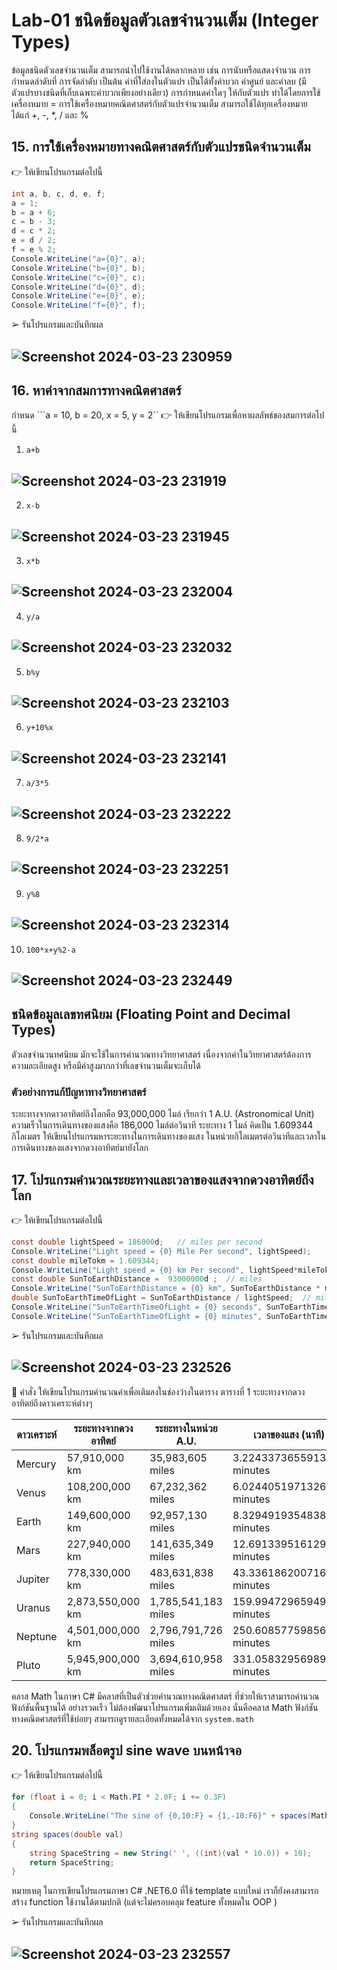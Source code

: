 # Lab-01  ชนิดข้อมูลตัวเลขจำนวนเต็ม (Integer Types)

ข้อมูลชนิดตัวเลขจำนวนเต็ม สามารถนำไปใช้งานได้หลากหลาย เช่น การนับหรือแสดงจำนวน การกำหนดลำดับที่ การจัดลำดับ เป็นต้น ค่าที่ใส่ลงในตัวแปร เป็นได้ทั้งค่าบวก ค่าศูนย์ และค่าลบ (มีตัวแปรบางชนิดที่เก็บเฉพาะค่าบวกเพียงอย่างเดียว) การกำหนดค่าใดๆ ให้กับตัวแปร ทำได้โดยการใช้เครื่องหมาย =
การใช้เครื่องหมายคณิตศาสตร์กับตัวแปรจำนวนเต็ม สามารถใช้ได้ทุกเครื่องหมาย ได้แก่ +, -, *, / และ %

## 15. การใช้เครื่องหมายทางคณิตศาสตร์กับตัวแปรชนิดจำนวนเต็ม

👉 ให้เขียนโปรแกรมต่อไปนี้

```csharp
int a, b, c, d, e, f;
a = 1;
b = a + 6;
c = b - 3;
d = c * 2;
e = d / 2;
f = e % 2;
Console.WriteLine("a={0}", a);
Console.WriteLine("b={0}", b);
Console.WriteLine("c={0}", c);
Console.WriteLine("d={0}", d);
Console.WriteLine("e={0}", e);
Console.WriteLine("f={0}", f);
```

➢ รันโปรแกรมและบันทึกผล
## ![Screenshot 2024-03-23 230959](https://github.com/ironmanwin1/03376836-OOP-2566-Lab-01/assets/144198724/ba83b3e7-22b1-4e57-a652-8758bc492ff2)




## 16. หาค่าจากสมการทางคณิตศาสตร์

กำหนด ```a = 10, b = 20, x = 5, y = 2``
👉 ให้เขียนโปรแกรมเพื่อหาผลลัพธ์ของสมการต่อไปนี้

1. `a+b`
## ![Screenshot 2024-03-23 231919](https://github.com/ironmanwin1/03376836-OOP-2566-Lab-01/assets/144198724/c62c175b-20a3-4182-b980-1a70f67f9ce9)

2. `x-b`
## ![Screenshot 2024-03-23 231945](https://github.com/ironmanwin1/03376836-OOP-2566-Lab-01/assets/144198724/4c17d4d2-12fb-4e1a-a20e-b6220818ffa8)

3. `x*b`
## ![Screenshot 2024-03-23 232004](https://github.com/ironmanwin1/03376836-OOP-2566-Lab-01/assets/144198724/0b8a1cf1-fff5-4e8f-b9d4-9b5caf8a6d62)

4. `y/a`
## ![Screenshot 2024-03-23 232032](https://github.com/ironmanwin1/03376836-OOP-2566-Lab-01/assets/144198724/37425aa7-028d-4dc4-8fe9-bc056661dfa0)

5. `b%y`
## ![Screenshot 2024-03-23 232103](https://github.com/ironmanwin1/03376836-OOP-2566-Lab-01/assets/144198724/6e073b6f-8760-4822-b196-dadf824d29a2)

6. `y+10%x`
## ![Screenshot 2024-03-23 232141](https://github.com/ironmanwin1/03376836-OOP-2566-Lab-01/assets/144198724/f0870690-65a7-41dc-aa40-a662529bce6d)

7. `a/3*5`
## ![Screenshot 2024-03-23 232222](https://github.com/ironmanwin1/03376836-OOP-2566-Lab-01/assets/144198724/e7386c13-d542-4228-91bd-22bd587deba3)

8. `9/2*a`
## ![Screenshot 2024-03-23 232251](https://github.com/ironmanwin1/03376836-OOP-2566-Lab-01/assets/144198724/0757a18f-ea19-4282-a827-2dd0f9bc67d1)

9. `y%8`
## ![Screenshot 2024-03-23 232314](https://github.com/ironmanwin1/03376836-OOP-2566-Lab-01/assets/144198724/01422d20-e616-4c66-8097-c5e92cd12ee0)

10. `100*x+y%2-a`
## ![Screenshot 2024-03-23 232449](https://github.com/ironmanwin1/03376836-OOP-2566-Lab-01/assets/144198724/3b8699f9-5341-4d4d-9152-ca8c4f62cf95)


## ชนิดข้อมูลเลขทศนิยม (Floating Point and Decimal Types)

ตัวเลขจำนวนทศนิยม มักจะใช้ในการคำนวณทางวิทยาศาสตร์ เนื่องจากค่าในวิทยาศาสตร์ต้องการความละเอียดสูง หรือมีค่าสูงมากกว่าที่เลขจำนวนเต็มจะเก็บได้

### ตัวอย่างการแก้ปัญหาทางวิทยาศาสตร์

ระยะทางจากดาวอาทิตย์ถึงโลกคือ 93,000,000 ไมล์ เรียกว่า 1 A.U. (Astronomical Unit)
ความเร็วในการเดินทางของแสงคือ 186,000 ไมล์ต่อวินาที
ระยะทาง 1 ไมล์ คิดเป็น 1.609344 กิโลเมตร
ให้เขียนโปรแกรมหาระยะทางในการเดินทางของแสง ในหน่วยกิโลเมตรต่อวินาทีและเวลาในการเดินทางของแสงจากดวงอาทิตย์มายังโลก

## 17.  โปรแกรมคำนวณระยะทางและเวลาของแสงจากดวงอาทิตย์ถึงโลก

👉 ให้เขียนโปรแกรมต่อไปนี้

```csharp
const double lightSpeed = 186000d;   // miles per second
Console.WriteLine("Light speed = {0} Mile Per second", lightSpeed);
const double mileTokm = 1.609344;
Console.WriteLine("Light speed = {0} km Per second", lightSpeed*mileTokm);
const double SunToEarthDistance =  93000000d ;  // miles
Console.WriteLine("SunToEarthDistance = {0} km", SunToEarthDistance * mileTokm);
double SunToEarthTimeOfLight = SunToEarthDistance / lightSpeed;  // miles
Console.WriteLine("SunToEarthTimeOfLight = {0} seconds", SunToEarthTimeOfLight);
Console.WriteLine("SunToEarthTimeOfLight = {0} minutes", SunToEarthTimeOfLight/60d);
```

➢ รันโปรแกรมและบันทึกผล
## ![Screenshot 2024-03-23 232526](https://github.com/ironmanwin1/03376836-OOP-2566-Lab-01/assets/144198724/4cda4477-14a5-4b1d-9ab3-ec71e3bfe1eb)




👷 คำสั่ง ให้เขียนโปรแกรมคำนวณค่าเพื่อเติมลงในช่องว่างในตาราง
ตารางที่ 1 ระยะทางจากดวงอาทิตย์ถึงดาวเคราะห์ต่างๆ

| ดาวเคราะห์ | ระยะทางจากดวงอาทิตย์ | ระยะทางในหน่วย A.U. | เวลาของแสง (นาที)
|---|---|---|---|
| Mercury | 57,910,000 km | 35,983,605 miles | 3.224337365591398 minutes  |
| Venus | 108,200,000 km | 67,232,362 miles| 6.024405197132617 minutes |
| Earth | 149,600,000 km |92,957,130 miles | 8.32949193548387 minutes |
| Mars | 227,940,000 km | 141,635,349 miles |  12.691339516129032 minutes   |
| Jupiter |  778,330,000 km | 483,631,838 miles |  43.336186200716845 minutes |
| Uranus | 2,873,550,000 km | 1,785,541,183 miles | 159.9947296594982 minutes |
| Neptune | 4,501,000,000 km | 2,796,791,726 miles | 250.6085775985663 minutes |
| Pluto | 5,945,900,000 km |  3,694,610,958 miles | 331.05832956989246 minutes |



 คลาส Math ในภาษา C# มีคลาสที่เป็นตัวช่วยคำนวณทางคณิตศาสตร์ ที่ช่วยให้เราสามารถคำนวณฟังก์ชันพื้นฐานได้ อย่างรวดเร็ว ไม่ต้องพัฒนาโปรแกรมเพิ่มเติมด้วยเอง นั่นคือคลาส Math ฟังก์ชันทางคณิตศาสตร์ที่ใช้บ่อยๆ สามารถดูรายละเอียดทั้งหมดได้จาก `system.math`

 
## 20.  โปรแกรมพล็อตรูป sine wave บนหน้าจอ

👉 ให้เขียนโปรแกรมต่อไปนี้

```csharp
for (float i = 0; i < Math.PI * 2.0F; i += 0.3F)
{
    Console.WriteLine("The sine of {0,10:F} = {1,-10:F6}" + spaces(Math.Sin(i)) + "*", i, Math.Sin(i));
}
string spaces(double val)
{
    string SpaceString = new String(' ', ((int)(val * 10.0)) + 10);
    return SpaceString;
}
```

หมายเหตุ ในการเขียนโปรแกรมภาษา C# .NET6.0 ที่ใช้ template แบบใหม่ เราก็ยังคงสามารถสร้าง function ใช้งานได้ตามปกติ (แต่จะไม่ครอบคลุม feature ทั้งหมดใน OOP )

➢ รันโปรแกรมและบันทึกผล
## ![Screenshot 2024-03-23 232557](https://github.com/ironmanwin1/03376836-OOP-2566-Lab-01/assets/144198724/76d69ff2-7961-4d2b-a097-731305fc0e2a)

  
